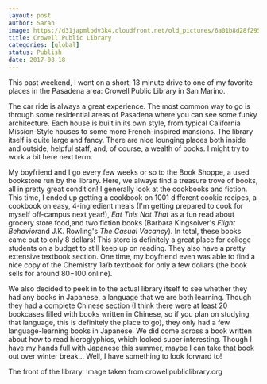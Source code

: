 ```yaml
---
layout: post
author: Sarah
image: https://d31japmlpdv3k4.cloudfront.net/old_pictures/6a01b8d28f2955970c01b8d299125e970c-pi.jpg
title: Crowell Public Library
categories: [global]
status: Publish
date: 2017-08-18
---
```


This past weekend, I went on a short, 13 minute drive to one of my favorite places in the Pasadena area: Crowell Public Library in San Marino.

The car ride is always a great experience. The most common way to go is through some residential areas of Pasadena where you can see some funky architecture. Each house is built in its own style, from typical California Mission-Style houses to some more French-inspired mansions. 
The library itself is quite large and fancy. There are nice lounging places both inside and outside, helpful staff, and, of course, a wealth of books. I might try to work a bit here next term.

My boyfriend and I go every few weeks or so to the Book Shoppe, a used bookstore run by the library. Here, we always find a treasure trove of books, all in pretty great condition! I generally look at the cookbooks and fiction. This time, I ended up getting a cookbook on 1001 different cookie recipes, a cookbook on easy, 4-ingredient meals (I'm getting prepared to cook for myself off-campus next year!), *Eat This Not That* as a fun read about grocery store food,and two fiction books (Barbara Kingsolver's *Flight Behavior*and J.K. Rowling's *The Casual Vacancy*). In total, these books came out to only 8 dollars! This store is definitely a great place for college students on a budget to still keep up on reading. They also have a pretty extensive textbook section. One time, my boyfriend even was able to find a nice copy of the Chemistry 1a/b textbook for only a few dollars (the book sells for around $80 -$100 online).

We also decided to peek in to the actual library itself to see whether they had any books in Japanese, a language that we are both learning. Though they had a complete Chinese section (I think there were at least 20 bookcases filled with books written in Chinese, so if you plan on studying that language, this is definitely the place to go), they only had a few language-learning books in Japanese. We did come across a book written about how to read hieroglyphics, which looked super interesting. Though I have my hands full with Japanese this summer, maybe I can take that book out over winter break... Well, I have something to look forward to!

<div class="photo-caption caption-xid-6a01b8d28f2955970c01b8d299125e970c" id="caption-xid-6a01b8d28f2955970c01b8d299125e970c">The front of the library. Image taken from crowellpubliclibrary.org

